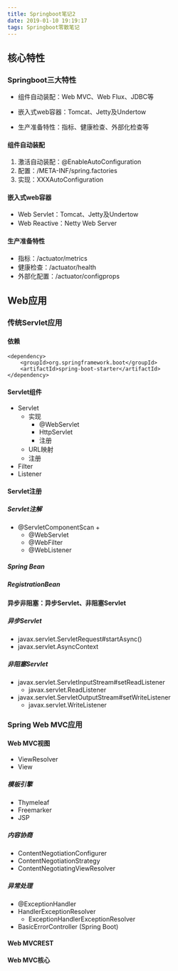 ```yaml
---
title: Springboot笔记2
date: 2019-01-10 19:19:17
tags: Springboot零散笔记
---
```


## 核心特性

### Springboot三大特性

- 组件自动装配：Web MVC、Web Flux、JDBC等

- 嵌入式web容器：Tomcat、Jetty及Undertow
- 生产准备特性：指标、健康检查、外部化检查等



#### 组件自动装配

1. 激活自动装配：@EnableAutoConfiguration
2. 配置：/META-INF/spring.factories
3. 实现：XXXAutoConfiguration

#### 嵌入式web容器

- Web Servlet：Tomcat、Jetty及Undertow
- Web Reactive：Netty Web Server

#### 生产准备特性

- 指标：/actuator/metrics
- 健康检查：/actuator/health
- 外部化配置：/actuator/configprops



## Web应用

### 传统Servlet应用

#### 依赖

```
<dependency>
    <groupId>org.springframework.boot</groupId>
    <artifactId>spring-boot-starter</artifactId>
</dependency>
```

#### Servlet组件

- Servlet
  - 实现
    - @WebServlet
    - HttpServlet
    - 注册
  - URL映射
  - 注册
- Filter
- Listener



#### Servlet注册

##### Servlet注解

- @ServletComponentScan +
  - @WebServlet
  - @WebFilter
  - @WebListener

##### Spring Bean

##### RegistrationBean

#### 异步非阻塞：异步Servlet、非阻塞Servlet

##### 异步Servlet

- javax.servlet.ServletRequest#startAsync()
- javax.servlet.AsyncContext

##### 非阻塞Servlet

- javax.servlet.ServletInputStream#setReadListener
  - javax.servlet.ReadListener
- javax.servlet.ServletOutputStream#setWriteListener
  - javax.servlet.WriteListener

### Spring Web MVC应用

#### ​Web MVC视图

- ViewResolver
- View

##### 模板引擎

- Thymeleaf
- Freemarker
- JSP

##### 内容协商

- ContentNegotiationConfigurer
- ContentNegotiationStrategy
- ContentNegotiatingViewResolver

##### 异常处理

- @ExceptionHandler
- HandlerExceptionResolver
  - ExceptionHandlerExceptionResolver
- BasicErrorController (Spring Boot)

#### Web MVCREST

#### Web MVC核心